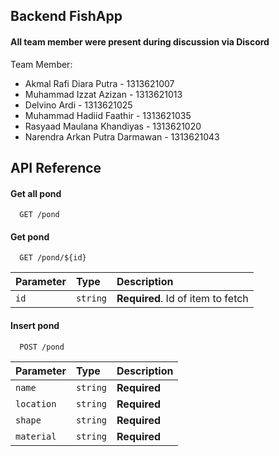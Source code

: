 ## Backend FishApp
#### All team member were present during discussion via Discord

Team Member:

- Akmal Rafi Diara Putra - 1313621007
- Muhammad Izzat Azizan - 1313621013
- Delvino Ardi - 1313621025
- Muhammad Hadiid Faathir - 1313621035
- Rasyaad Maulana Khandiyas - 1313621020
- Narendra Arkan Putra Darmawan - 1313621043

## API Reference

#### Get all pond

```
  GET /pond
```

#### Get pond

```
  GET /pond/${id}
```

| Parameter | Type     | Description                       |
| :-------- | :------- | :-------------------------------- |
| `id`      | `string` | **Required**. Id of item to fetch |

#### Insert pond

```
  POST /pond
```

| Parameter  | Type     | Description  |
| :--------- | :------- | :----------- |
| `name`     | `string` | **Required** |
| `location` | `string` | **Required** |
| `shape`    | `string` | **Required** |
| `material` | `string` | **Required** |


